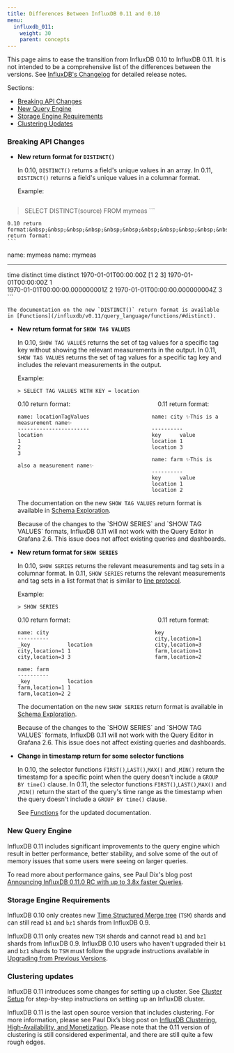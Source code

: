 ```yaml
---
title: Differences Between InfluxDB 0.11 and 0.10
menu:
  influxdb_011:
    weight: 30
    parent: concepts
---
```


This page aims to ease the transition from InfluxDB 0.10 to InfluxDB 0.11.
It is not intended to be a comprehensive list of the differences between the versions.
See [InfluxDB's Changelog](https://github.com/influxdata/influxdb/blob/master/CHANGELOG.md) for detailed release notes.

Sections:

* [Breaking API Changes](/influxdb/v0.11/concepts/010_vs_011/#breaking-api-changes)
* [New Query Engine](/influxdb/v0.11/concepts/010_vs_011/#new-query-engine)
* [Storage Engine Requirements](/influxdb/v0.11/concepts/010_vs_011/#storage-engine-requirements)
* [Clustering Updates](/influxdb/v0.11/concepts/010_vs_011/#clustering-updates)

### Breaking API Changes

* **New return format for `DISTINCT()`**

    In 0.10, `DISTINCT()` returns a field's unique values in an array.
    In 0.11, `DISTINCT()` returns a field's unique values in a columnar format.

    Example:
    ```
> SELECT DISTINCT(source) FROM mymeas
    ```

    0.10 return format:&nbsp;&nbsp;&nbsp;&nbsp;&nbsp;&nbsp;&nbsp;&nbsp;&nbsp;&nbsp;&nbsp;&nbsp;&nbsp;&nbsp;&nbsp;&nbsp;&nbsp;&nbsp;&nbsp;&nbsp;&nbsp;&nbsp;&nbsp;&nbsp;&nbsp;&nbsp;&nbsp;&nbsp;&nbsp;&nbsp;&nbsp;&nbsp;&nbsp;&nbsp;&nbsp;&nbsp;&nbsp;&nbsp;&nbsp;&nbsp;&nbsp;&nbsp;&nbsp;&nbsp;&nbsp;&nbsp;&nbsp;&nbsp;&nbsp;&nbsp;&nbsp;0.11 return format:
    ```
name: mymeas                               name: mymeas
------------                               ------------
time			      distinct             time				                distinct
1970-01-01T00:00:00Z  [1 2 3]              1970-01-01T00:00:00Z		        1                       
                                               1970-01-01T00:00:00.000000001Z	2
                                               1970-01-01T00:00:00.000000004Z	3                      
    ```

    The documentation on the new `DISTINCT()` return format is available in [Functions](/influxdb/v0.11/query_language/functions/#distinct).

* **New return format for `SHOW TAG VALUES`**

    In 0.10, `SHOW TAG VALUES` returns the set of tag values for a specific tag key without showing the relevant measurements in the output.
    In 0.11, `SHOW TAG VALUES` returns the set of tag values for a specific tag key and includes the relevant measurements in the output.

    Example:
    ```
    > SELECT TAG VALUES WITH KEY = location
    ```

    0.10 return format:&nbsp;&nbsp;&nbsp;&nbsp;&nbsp;&nbsp;&nbsp;&nbsp;&nbsp;&nbsp;&nbsp;&nbsp;&nbsp;&nbsp;&nbsp;&nbsp;&nbsp;&nbsp;&nbsp;&nbsp;&nbsp;&nbsp;&nbsp;&nbsp;&nbsp;&nbsp;&nbsp;&nbsp;&nbsp;&nbsp;&nbsp;&nbsp;&nbsp;&nbsp;&nbsp;&nbsp;&nbsp;&nbsp;&nbsp;&nbsp;&nbsp;&nbsp;&nbsp;&nbsp;&nbsp;&nbsp;&nbsp;&nbsp;&nbsp;&nbsp;&nbsp;0.11 return format:
    ```
    name: locationTagValues                    name: city ✨This is a measurement name✨
    -----------------------                    ----------
    location                                   key		value
    1                                          location	1
    2                                          location	3                                 
    3                                    
                                               name: farm ✨This is also a measurement name✨
                                               ----------
                                               key		value
                                               location	1
                                               location	2
    ```

    The documentation on the new `SHOW TAG VALUES` return format is available in [Schema Exploration](/influxdb/v0.11/query_language/schema_exploration/#explore-tag-values-with-show-tag-values).

    <dt> Because of the changes to the `SHOW SERIES` and `SHOW TAG VALUES` formats, InfluxDB 0.11 will not work with the Query Editor in Grafana 2.6.
    This issue does not affect existing queries and dashboards.
    </dt>

* **New return format for `SHOW SERIES`**

    In 0.10, `SHOW SERIES` returns the relevant measurements and tag sets in a columnar format.
    In 0.11, `SHOW SERIES` returns the relevant measurements and tag sets in a list format that is similar to [line protocol](/influxdb/v0.11/concepts/glossary/#line-protocol).

    Example:
    ```
    > SHOW SERIES
    ```

    0.10 return format:&nbsp;&nbsp;&nbsp;&nbsp;&nbsp;&nbsp;&nbsp;&nbsp;&nbsp;&nbsp;&nbsp;&nbsp;&nbsp;&nbsp;&nbsp;&nbsp;&nbsp;&nbsp;&nbsp;&nbsp;&nbsp;&nbsp;&nbsp;&nbsp;&nbsp;&nbsp;&nbsp;&nbsp;&nbsp;&nbsp;&nbsp;&nbsp;&nbsp;&nbsp;&nbsp;&nbsp;&nbsp;&nbsp;&nbsp;&nbsp;&nbsp;&nbsp;&nbsp;&nbsp;&nbsp;&nbsp;&nbsp;&nbsp;&nbsp;&nbsp;&nbsp;0.11 return format:
    ```
    name: city                                  key
    ----------                                  city,location=1
    _key		    location                    city,location=3
    city,location=1	1                           farm,location=1    
    city,location=3	3                           farm,location=2

    name: farm
    ----------
    _key		    location
    farm,location=1	1
    farm,location=2	2
    ```

    The documentation on the new `SHOW SERIES` return format is available in [Schema Exploration](/influxdb/v0.11/query_language/schema_exploration/#explore-series-with-show-series).

    <dt> Because of the changes to the `SHOW SERIES` and `SHOW TAG VALUES` formats, InfluxDB 0.11 will not work with the Query Editor in Grafana 2.6.
    This issue does not affect existing queries and dashboards.
    </dt>

* **Change in timestamp return for some selector functions**

    In 0.10, the selector functions `FIRST()`,`LAST()`,`MAX()` and ,`MIN()` return the timestamp for a specific point when the query doesn't include a `GROUP BY time()` clause.
    In 0.11, the selector functions `FIRST()`,`LAST()`,`MAX()` and ,`MIN()` return the start of the query's time range as the timestamp when the query doesn't include a `GROUP BY time()` clause.

    See [Functions](/influxdb/v0.11/query_language/functions/) for the updated documentation.

### New Query Engine

InfluxDB 0.11 includes significant improvements to the query engine which result in better performance, better stability, and solve some of the out of memory issues that some users were seeing on larger queries.

To read more about performance gains, see Paul Dix's blog post [Announcing InfluxDB 0.11.0 RC with up to 3.8x faster Queries](https://influxdata.com/blog/announcing-influxdb-0-11-0-rc-with-up-to-3-8x-faster-queries/).

### Storage Engine Requirements

InfluxDB 0.10 only creates new [Time Structured Merge tree](/influxdb/v0.11/concepts/storage_engine/#the-new-influxdb-storage-engine-from-lsm-tree-to-b-tree-and-back-again-to-create-the-time-structured-merge-tree) (`TSM`) shards and can still read `b1` and `bz1` shards from InfluxDB 0.9.

InfluxDB 0.11 only creates new `TSM` shards and cannot read `b1` and `bz1` shards from InfluxDB 0.9.
InfluxDB 0.10 users who haven't upgraded their `b1` and `bz1` shards to `TSM` must follow the upgrade instructions available in [Upgrading from Previous Versions](/influxdb/v0.11/administration/upgrading/).

### Clustering updates

InfluxDB 0.11 introduces some changes for setting up a cluster.
See [Cluster Setup](/influxdb/v0.11/clustering/cluster_setup/) for step-by-step instructions on setting up an InfluxDB cluster.

InfluxDB 0.11 is the last open source version that includes clustering. For more information, please see Paul Dix’s blog post on [InfluxDB Clustering, High-Availability, and Monetization](https://influxdata.com/blog/update-on-influxdb-clustering-high-availability-and-monetization/). Please note that the 0.11 version of clustering is still considered experimental, and there are still quite a few rough edges.
